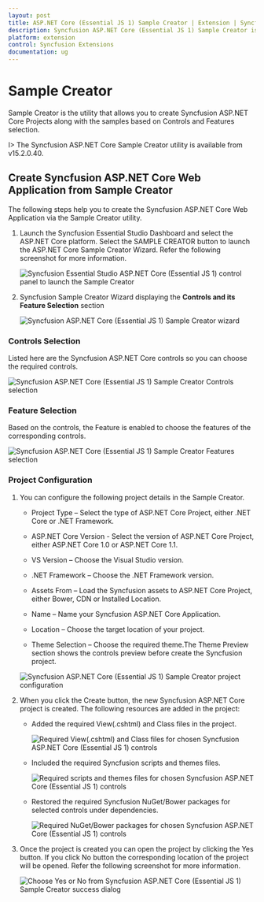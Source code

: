 ```yaml
---
layout: post
title: ASP.NET Core (Essential JS 1) Sample Creator | Extension | Syncfusion
description: Syncfusion ASP.NET Core (Essential JS 1) Sample Creator is the utility that allows you to create Syncfusion ASP.NET Core (Essential JS 1) Projects along with the samples based on Controls and Features selection
platform: extension
control: Syncfusion Extensions
documentation: ug
---
```


# Sample Creator

Sample Creator is the utility that allows you to create Syncfusion ASP.NET Core Projects along with the samples based on Controls and Features selection.

I> The Syncfusion ASP.NET Core Sample Creator utility is available from v15.2.0.40.

## Create Syncfusion ASP.NET Core Web Application from Sample Creator

The following steps help you to create the Syncfusion ASP.NET Core Web Application via the Sample Creator utility.

1. Launch the Syncfusion Essential Studio Dashboard and select the ASP.NET Core platform. Select the SAMPLE CREATOR button to launch the ASP.NET Core Sample Creator Wizard. Refer the following screenshot for more information.

   ![Syncfusion Essential Studio ASP.NET Core (Essential JS 1) control panel to launch the Sample Creator](Sample-Creator_images/SampleCreator-img1.jpeg)

2. Syncfusion Sample Creator Wizard displaying the **Controls and its Feature Selection** section

   ![Syncfusion ASP.NET Core (Essential JS 1) Sample Creator wizard](Sample-Creator_images/SampleCreator-img2.jpeg)


### Controls Selection

Listed here are the Syncfusion ASP.NET Core controls so you can choose the required controls.

   ![Syncfusion ASP.NET Core (Essential JS 1) Sample Creator Controls selection](Sample-Creator_images/SampleCreator-img3.jpeg)

### Feature Selection

Based on the controls, the Feature is enabled to choose the features of the corresponding controls.

   ![Syncfusion ASP.NET Core (Essential JS 1) Sample Creator Features selection](Sample-Creator_images/SampleCreator-img4.jpeg)


### Project Configuration

1. You can configure the following project details in the Sample Creator.

   * Project Type – Select the type of ASP.NET Core Project, either .NET Core or .NET Framework.
   
   * ASP.NET Core Version - Select the version of ASP.NET Core Project, either ASP.NET Core 1.0 or ASP.NET Core 1.1.

   * VS Version – Choose the Visual Studio version.

   * .NET Framework – Choose the .NET Framework version.
   
   * Assets From – Load the Syncfusion assets to ASP.NET Core Project, either Bower, CDN or Installed Location.

   * Name – Name your Syncfusion ASP.NET Core Application.

   * Location – Choose the target location of your project.

   * Theme Selection – Choose the required theme.The Theme Preview section shows the controls preview before create the Syncfusion project.

   ![Syncfusion ASP.NET Core (Essential JS 1) Sample Creator project configuration](Sample-Creator_images/SampleCreator-img6.jpeg)


2. When you click the Create button, the new Syncfusion ASP.NET Core project is created. The following resources are added in the project:

   * Added the required View(.cshtml) and Class files in the project.

     ![Required View(.cshtml) and Class files for chosen Syncfusion ASP.NET Core (Essential JS 1) controls](Sample-Creator_images/SampleCreator-img7.jpeg)

   * Included the required Syncfusion scripts and themes files.

     ![Required scripts and themes files for chosen Syncfusion ASP.NET Core (Essential JS 1) controls](Sample-Creator_images/SampleCreator-img8.jpeg)

   * Restored the required Syncfusion NuGet/Bower packages for selected controls under dependencies.

     ![Required NuGet/Bower packages for chosen Syncfusion ASP.NET Core (Essential JS 1) controls](Sample-Creator_images/SampleCreator-img9.jpeg)

3. Once the project is created you can open the project by clicking the Yes button. If you click No button the corresponding location of the project will be opened. Refer the following screenshot for more information.

   ![Choose Yes or No from Syncfusion ASP.NET Core (Essential JS 1) Sample Creator success dialog](Sample-Creator_images/SampleCreator-img11.jpeg)
